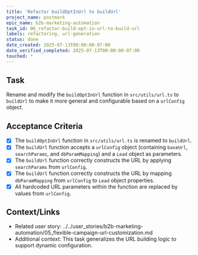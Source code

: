 ```yaml
---
title: 'Refactor buildOptInUrl to buildUrl'
project_name: postmark
epic_name: b2b-marketing-automation
task_id: 06_refactor-build-opt-in-url-to-build-url
labels: refactoring, url-generation
status: done
date_created: 2025-07-13T00:00:00-07:00
date_verified_completed: 2025-07-13T00:00:00-07:00
touched: *
---
```


## Task

Rename and modify the `buildOptInUrl` function in `src/utils/url.ts` to `buildUrl` to make it more general and configurable based on a `urlConfig` object.

## Acceptance Criteria

- [x] The `buildOptInUrl` function in `src/utils/url.ts` is renamed to `buildUrl`.
- [x] The `buildUrl` function accepts a `urlConfig` object (containing `baseUrl`, `searchParams`, and `dbParamMapping`) and a `Lead` object as parameters.
- [x] The `buildUrl` function correctly constructs the URL by applying `searchParams` from `urlConfig`.
- [x] The `buildUrl` function correctly constructs the URL by mapping `dbParamMapping` from `urlConfig` to `Lead` object properties.
- [x] All hardcoded URL parameters within the function are replaced by values from `urlConfig`.

## Context/Links

- Related user story: ../../user_stories/b2b-marketing-automation/05_flexible-campaign-url-customization.md
- Additional context: This task generalizes the URL building logic to support dynamic configuration.
